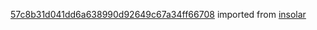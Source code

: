 [57c8b31d041dd6a638990d92649c67a34ff66708](https://github.com/insolar/insolar/commit/57c8b31d041dd6a638990d92649c67a34ff66708) imported from [insolar](https://github.com/insolar/insolar)
